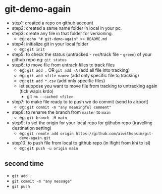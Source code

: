 # git-demo-again

- step1: created a repo on github account
- step2: created a same name folder in local in your pc.
- step3: create any file in that folder for versioning.
    - eg: `echo "# git-demo-again" >> README.md`
- step4: initialize git in your local folder
    - eg: `git init`
- step5: to check the status (untracked - `red`/track file - `green`) of your github repo
    eg: `git status`
- step6: to move file from untrack fiiles to track files
    - eg: `git add .` OR `git add -A` (add all file into tracking)
    - eg: `git add <file-name>` (add only specific file to tracking)
    - eg: `git add *.csv` (add only specific files)
    - let suppose you want to move file from tracking to untracking again (tick wapis krdo)
        - git `rm --cached <file>`
- step7: to make file ready to to push we do commit (send to airport)
    - eg:  `git commit -m "any meaningful comment"`
- step8: to rename the branch from `master` to `main`
    - eg: `git branch -M main`
- step9: to set the origin for your local repo  for githubn repo (travelling destination setting)
    - eg: `git remote add origin https://github.com/aiwithqasim/git-demo-again.git`
- step10: to push file from local to github repo (in lfight from khi to isl)
    - eg: `git push -u origin main`

## second time

- `git add .`
- `git commit -m "any message"`
- `git push`